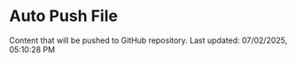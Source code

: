 # Auto Push File

Content that will be pushed to GitHub repository.
Last updated: 07/02/2025, 05:10:28 PM